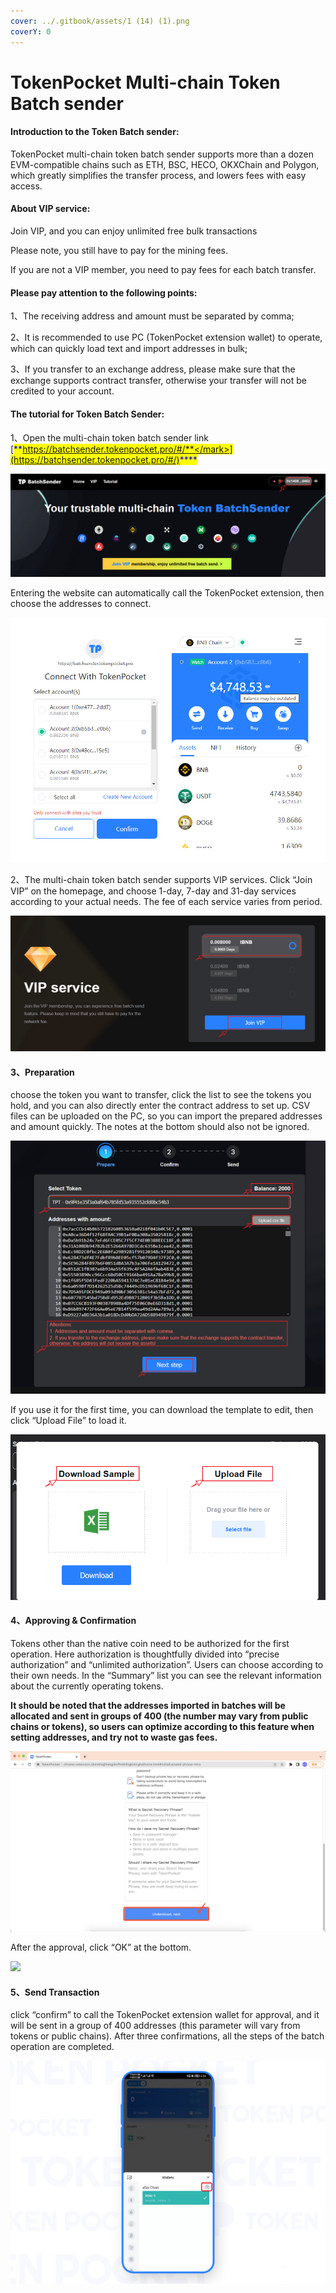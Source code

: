 ```yaml
---
cover: ../.gitbook/assets/1 (14) (1).png
coverY: 0
---
```


# TokenPocket Multi-chain Token Batch sender

#### Introduction to the Token Batch sender:

TokenPocket multi-chain token batch sender supports more than a dozen EVM-compatible chains such as ETH, BSC, HECO, OKXChain and Polygon, which greatly simplifies the transfer process, and lowers fees with easy access.

#### About VIP service:

Join VIP, and you can enjoy unlimited free bulk transactions

Please note, you still have to pay for the mining fees.

If you are not a VIP member, you need to pay fees for each batch transfer.

#### Please pay attention to the following points:

1、The receiving address and amount must be separated by comma;

2、It is recommended to use PC (TokenPocket extension wallet) to operate, which can quickly load text and import addresses in bulk;

3、If you transfer to an exchange address, please make sure that the exchange supports contract transfer, otherwise your transfer will not be credited to your account.

#### The tutorial for Token Batch Sender:

1、Open the multi-chain token batch sender link [<mark style="color:blue;">**https://batchsender.tokenpocket.pro/#/**</mark>](https://batchsender.tokenpocket.pro/#/)<mark style="color:blue;">****</mark>

![](<../.gitbook/assets/2 (17).png>)

Entering the website can automatically call the TokenPocket extension, then choose the addresses to connect.

![](../.gitbook/assets/000.png)

2、The multi-chain token batch sender supports VIP services. Click “Join VIP” on the homepage, and choose 1-day, 7-day and 31-day services according to your actual needs. The fee of each service varies from period.

![](<../.gitbook/assets/3 (7).png>)

#### 3、**Preparation**

choose the token you want to transfer, click the list to see the tokens you hold, and you can also directly enter the contract address to set up. CSV files can be uploaded on the PC, so you can import the prepared addresses and amount quickly. The notes at the bottom should also not be ignored.

![](<../.gitbook/assets/4 (7) (2).png>)

If you use it for the first time, you can download the template to edit, then click “Upload File” to load it.

![](<../.gitbook/assets/5 (7).png>)

#### 4、Approving & Confirmation

Tokens other than the native coin need to be authorized for the first operation. Here authorization is thoughtfully divided into “precise authorization” and “unlimited authorization”. Users can choose according to their own needs. In the “Summary” list you can see the relevant information about the currently operating tokens.

**It should be noted that the addresses imported in batches will be allocated and sent in groups of 400 (the number may vary from public chains or tokens), so users can optimize according to this feature when setting addresses, and try not to waste gas fees.**

![](<../.gitbook/assets/6 (1) (1).png>)

After the approval, click “OK” at the bottom.

![](<../.gitbook/assets/7 (1) (2).png>)

#### 5、Send Transaction&#x20;

click “confirm” to call the TokenPocket extension wallet for approval, and it will be sent in a group of 400 addresses (this parameter will vary from tokens or public chains). After three confirmations, all the steps of the batch operation are completed.

![](<../.gitbook/assets/8 (2).png>)

